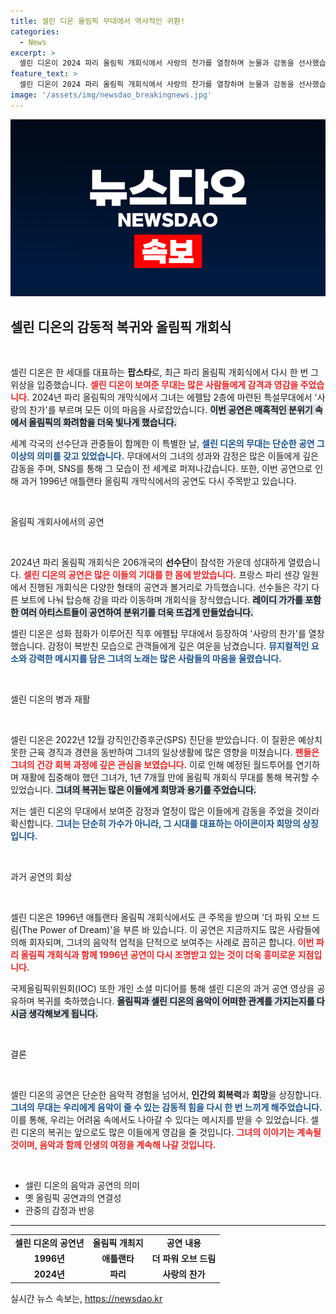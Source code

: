 ```yaml
---
title: 셀린 디온 올림픽 무대에서 역사적인 귀환!
categories:
  - News
excerpt: >
  셀린 디온이 2024 파리 올림픽 개회식에서 사랑의 찬가를 열창하며 눈물과 감동을 선사했습니다. 강직인간증후군 진단 이후 1년 7개월 만의 복귀! 소셜미디어에서 전 세계가 환호하는 순간을 놓치지 마세요.
feature_text: >
  셀린 디온이 2024 파리 올림픽 개회식에서 사랑의 찬가를 열창하며 눈물과 감동을 선사했습니다. 강직인간증후군 진단 이후 1년 7개월 만의 복귀! 소셜미디어에서 전 세계가 환호하는 순간을 놓치지 마세요.
image: '/assets/img/newsdao_breakingnews.jpg'
---
```


<p><img src="/assets/img/newsdao_breakingnews.jpg" alt="koreaapp 속보" /></p>

<h2 data-ke-size="size26">셀린 디온의 감동적 복귀와 올림픽 개회식</h2>

<p data-ke-size="size16">&nbsp;</p>

<p>셀린 디온은 한 세대를 대표하는 <b>팝스타</b>로, 최근 파리 올림픽 개회식에서 다시 한 번 그 위상을 입증했습니다. <b><span style="color: #ee2323;">셀린 디온이 보여준 무대는 많은 사람들에게 감격과 영감을 주었습니다.</span></b> 2024년 파리 올림픽의 개막식에서 그녀는 에펠탑 2층에 마련된 특설무대에서 '사랑의 찬가'를 부르며 모든 이의 마음을 사로잡았습니다. <b><span style="background-color: #21538527;">이번 공연은 매혹적인 분위기 속에서 올림픽의 화려함을 더욱 빛나게 했습니다.</span></b></p>

<p>세계 각국의 선수단과 관중들이 함께한 이 특별한 날, <b><span style="color: #1a5490;">셀린 디온의 무대는 단순한 공연 그 이상의 의미를 갖고 있었습니다.</span></b> 무대에서의 그녀의 성과와 감정은 많은 이들에게 깊은 감동을 주며, SNS를 통해 그 모습이 전 세계로 퍼져나갔습니다. 또한, 이번 공연으로 인해 과거 1996년 애틀랜타 올림픽 개막식에서의 공연도 다시 주목받고 있습니다.</p>

<p data-ke-size="size16">&nbsp;</p>

<p>올림픽 개회사에서의 공연</p>

<p data-ke-size="size16">&nbsp;</p>

<p>2024년 파리 올림픽 개회식은 206개국의 <b>선수단</b>이 참석한 가운데 성대하게 열렸습니다. <b><span style="color: #ee2323;">셀린 디온의 공연은 많은 이들의 기대를 한 몸에 받았습니다.</span></b> 프랑스 파리 센강 일원에서 진행된 개회식은 다양한 형태의 공연과 볼거리로 가득했습니다. 선수들은 각기 다른 보트에 나눠 탑승해 강을 따라 이동하며 개회식을 장식했습니다. <b><span style="background-color: #21538527;">레이디 가가를 포함한 여러 아티스트들이 공연하여 분위기를 더욱 뜨겁게 만들었습니다.</span></b></p>

<p>셀린 디온은 성화 점화가 이루어진 직후 에펠탑 무대에서 등장하여 '사랑의 찬가'를 열창했습니다. 감정이 복받친 모습으로 관객들에게 깊은 여운을 남겼습니다. <b><span style="color: #1a5490;">뮤지컬적인 요소와 강력한 메시지를 담은 그녀의 노래는 많은 사람들의 마음을 울렸습니다.</span></b></p>

<p data-ke-size="size16">&nbsp;</p>

<p>셀린 디온의 병과 재활</p>

<p data-ke-size="size16">&nbsp;</p>

<p>셀린 디온은 2022년 12월 강직인간증후군(SPS) 진단을 받았습니다. 이 질환은 예상치 못한 근육 경직과 경련을 동반하여 그녀의 일상생활에 많은 영향을 미쳤습니다. <b><span style="color: #ee2323;">팬들은 그녀의 건강 회복 과정에 깊은 관심을 보였습니다.</span></b> 이로 인해 예정된 월드투어를 연기하며 재활에 집중해야 했던 그녀가, 1년 7개월 만에 올림픽 개회식 무대를 통해 복귀할 수 있었습니다. <b><span style="background-color: #21538527;">그녀의 복귀는 많은 이들에게 희망과 용기를 주었습니다.</span></b></p>

<p>저는 셀린 디온의 무대에서 보여준 감정과 열정이 많은 이들에게 감동을 주었을 것이라 확신합니다. <b><span style="color: #1a5490;">그녀는 단순히 가수가 아니라, 그 시대를 대표하는 아이콘이자 희망의 상징입니다.</span></b></p>

<p data-ke-size="size16">&nbsp;</p>

<p>과거 공연의 회상</p>

<p data-ke-size="size16">&nbsp;</p>

<p>셀린 디온은 1996년 애틀랜타 올림픽 개회식에서도 큰 주목을 받으며 '더 파워 오브 드림(The Power of Dream)'을 부른 바 있습니다. 이 공연은 지금까지도 많은 사람들에 의해 회자되며, 그녀의 음악적 업적을 단적으로 보여주는 사례로 꼽히곤 합니다. <b><span style="color: #ee2323;">이번 파리 올림픽 개회식과 함께 1996년 공연이 다시 조명받고 있는 것이 더욱 흥미로운 지점입니다.</span></b></p>

<p>국제올림픽위원회(IOC) 또한 개인 소셜 미디어를 통해 셀린 디온의 과거 공연 영상을 공유하며 복귀를 축하했습니다. <b><span style="background-color: #21538527;">올림픽과 셀린 디온의 음악이 어떠한 관계를 가지는지를 다시금 생각해보게 됩니다.</span></b></p>

<p data-ke-size="size16">&nbsp;</p>

<p>결론</p>

<p data-ke-size="size16">&nbsp;</p>

<p>셀린 디온의 공연은 단순한 음악적 경험을 넘어서, <b>인간의 회복력</b>과 <b>희망</b>을 상징합니다. <b><span style="color: #1a5490;">그녀의 무대는 우리에게 음악이 줄 수 있는 감동적 힘을 다시 한 번 느끼게 해주었습니다.</span></b> 이를 통해, 우리는 어려움 속에서도 나아갈 수 있다는 메시지를 받을 수 있었습니다. 셀린 디온의 복귀는 앞으로도 많은 이들에게 영감을 줄 것입니다. <b><span style="color: #ee2323;">그녀의 이야기는 계속될 것이며, 음악과 함께 인생의 여정을 계속해 나갈 것입니다.</span></b></p>

<p data-ke-size="size16">&nbsp;</p> 

<ul>
    <li>셀린 디온의 음악과 공연의 의미</li>
    <li>옛 올림픽 공연과의 연결성</li>
    <li>관중의 감정과 반응</li>
</ul>

<hr>

<table style="width: 100%;">
    <tr>
        <td style="text-align: center; height: 17px;"><b>셀린 디온의 공연년</b></td>
        <td style="text-align: center; height: 17px;"><b>올림픽 개최지</b></td>
        <td style="text-align: center; height: 17px;"><b>공연 내용</b></td>
    </tr>
    <tr>
        <td style="text-align: center; height: 17px;"><b>1996년</b></td>
        <td style="text-align: center; height: 17px;"><b>애틀랜타</b></td>
        <td style="text-align: center; height: 17px;"><b>더 파워 오브 드림</b></td>
    </tr>
    <tr>
        <td style="text-align: center; height: 17px;"><b>2024년</b></td>
        <td style="text-align: center; height: 17px;"><b>파리</b></td>
        <td style="text-align: center; height: 17px;"><b>사랑의 찬가</b></td>
    </tr>
</table>
실시간 뉴스 속보는, <a href="https://newsdao.kr" rel="dofollow">https://newsdao.kr</a>


